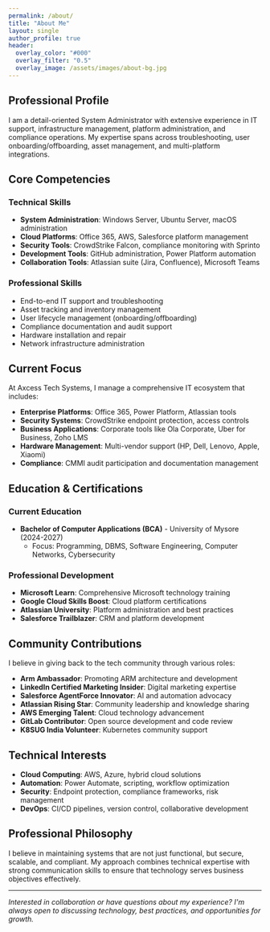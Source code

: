 ```yaml
---
permalink: /about/
title: "About Me"
layout: single
author_profile: true
header:
  overlay_color: "#000"
  overlay_filter: "0.5"
  overlay_image: /assets/images/about-bg.jpg
---
```


## Professional Profile

I am a detail-oriented System Administrator with extensive experience in IT support, infrastructure management, platform administration, and compliance operations. My expertise spans across troubleshooting, user onboarding/offboarding, asset management, and multi-platform integrations.

## Core Competencies

### Technical Skills
- **System Administration**: Windows Server, Ubuntu Server, macOS administration
- **Cloud Platforms**: Office 365, AWS, Salesforce platform management
- **Security Tools**: CrowdStrike Falcon, compliance monitoring with Sprinto
- **Development Tools**: GitHub administration, Power Platform automation
- **Collaboration Tools**: Atlassian suite (Jira, Confluence), Microsoft Teams

### Professional Skills
- End-to-end IT support and troubleshooting
- Asset tracking and inventory management
- User lifecycle management (onboarding/offboarding)
- Compliance documentation and audit support
- Hardware installation and repair
- Network infrastructure administration

## Current Focus

At Axcess Tech Systems, I manage a comprehensive IT ecosystem that includes:

- **Enterprise Platforms**: Office 365, Power Platform, Atlassian tools
- **Security Systems**: CrowdStrike endpoint protection, access controls
- **Business Applications**: Corporate tools like Ola Corporate, Uber for Business, Zoho LMS
- **Hardware Management**: Multi-vendor support (HP, Dell, Lenovo, Apple, Xiaomi)
- **Compliance**: CMMI audit participation and documentation management

## Education & Certifications

### Current Education
- **Bachelor of Computer Applications (BCA)** - University of Mysore (2024-2027)
  - Focus: Programming, DBMS, Software Engineering, Computer Networks, Cybersecurity

### Professional Development
- **Microsoft Learn**: Comprehensive Microsoft technology training
- **Google Cloud Skills Boost**: Cloud platform certifications
- **Atlassian University**: Platform administration and best practices
- **Salesforce Trailblazer**: CRM and platform development

## Community Contributions

I believe in giving back to the tech community through various roles:

- **Arm Ambassador**: Promoting ARM architecture and development
- **LinkedIn Certified Marketing Insider**: Digital marketing expertise
- **Salesforce AgentForce Innovator**: AI and automation advocacy
- **Atlassian Rising Star**: Community leadership and knowledge sharing
- **AWS Emerging Talent**: Cloud technology advancement
- **GitLab Contributor**: Open source development and code review
- **K8SUG India Volunteer**: Kubernetes community support

## Technical Interests

- **Cloud Computing**: AWS, Azure, hybrid cloud solutions
- **Automation**: Power Automate, scripting, workflow optimization
- **Security**: Endpoint protection, compliance frameworks, risk management
- **DevOps**: CI/CD pipelines, version control, collaborative development

## Professional Philosophy

I believe in maintaining systems that are not just functional, but secure, scalable, and compliant. My approach combines technical expertise with strong communication skills to ensure that technology serves business objectives effectively.

---

*Interested in collaboration or have questions about my experience? I'm always open to discussing technology, best practices, and opportunities for growth.*
